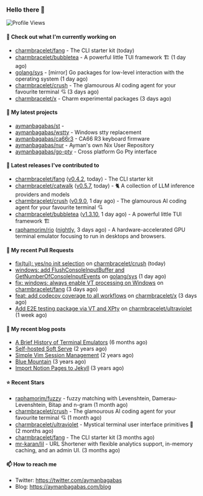 ### Hello there 👋

![Profile Views](https://komarev.com/ghpvc/?username=aymanbagabas&label=PROFILE+VIEWS)

#### 👷 Check out what I'm currently working on

- [charmbracelet/fang](https://github.com/charmbracelet/fang) - The CLI starter kit (today)
- [charmbracelet/bubbletea](https://github.com/charmbracelet/bubbletea) - A powerful little TUI framework 🏗 (1 day ago)
- [golang/sys](https://github.com/golang/sys) - [mirror] Go packages for low-level interaction with the operating system (1 day ago)
- [charmbracelet/crush](https://github.com/charmbracelet/crush) - The glamourous AI coding agent for your favourite terminal 💘 (3 days ago)
- [charmbracelet/x](https://github.com/charmbracelet/x) - Charm experimental packages (3 days ago)

#### 🌱 My latest projects

- [aymanbagabas/st](https://github.com/aymanbagabas/st) - 
- [aymanbagabas/wstty](https://github.com/aymanbagabas/wstty) - Windows stty replacement
- [aymanbagabas/ca66r3](https://github.com/aymanbagabas/ca66r3) - CA66 R3 keyboard firmware
- [aymanbagabas/nur](https://github.com/aymanbagabas/nur) - Ayman&#39;s own Nix User Repository
- [aymanbagabas/go-pty](https://github.com/aymanbagabas/go-pty) - Cross platform Go Pty interface

#### 🔭 Latest releases I've contributed to

- [charmbracelet/fang](https://github.com/charmbracelet/fang) ([v0.4.2](https://github.com/charmbracelet/fang/releases/tag/v0.4.2), today) - The CLI starter kit
- [charmbracelet/catwalk](https://github.com/charmbracelet/catwalk) ([v0.5.7](https://github.com/charmbracelet/catwalk/releases/tag/v0.5.7), today) - 🐈 A collection of LLM inference providers and models 
- [charmbracelet/crush](https://github.com/charmbracelet/crush) ([v0.9.0](https://github.com/charmbracelet/crush/releases/tag/v0.9.0), 1 day ago) - The glamourous AI coding agent for your favourite terminal 💘
- [charmbracelet/bubbletea](https://github.com/charmbracelet/bubbletea) ([v1.3.10](https://github.com/charmbracelet/bubbletea/releases/tag/v1.3.10), 1 day ago) - A powerful little TUI framework 🏗
- [raphamorim/rio](https://github.com/raphamorim/rio) ([nightly](https://github.com/raphamorim/rio/releases/tag/nightly), 3 days ago) - A hardware-accelerated GPU terminal emulator focusing to run in desktops and browsers.

#### 🔨 My recent Pull Requests

- [fix(tui): yes/no init selection](https://github.com/charmbracelet/crush/pull/1074) on [charmbracelet/crush](https://github.com/charmbracelet/crush) (today)
- [windows: add FlushConsoleInputBuffer and GetNumberOfConsoleInputEvents](https://github.com/golang/sys/pull/264) on [golang/sys](https://github.com/golang/sys) (1 day ago)
- [fix: windows: always enable VT processing on Windows](https://github.com/charmbracelet/fang/pull/72) on [charmbracelet/fang](https://github.com/charmbracelet/fang) (3 days ago)
- [feat: add codecov coverage to all workflows](https://github.com/charmbracelet/x/pull/565) on [charmbracelet/x](https://github.com/charmbracelet/x) (3 days ago)
- [Add E2E testing package via VT and XPty](https://github.com/charmbracelet/ultraviolet/pull/46) on [charmbracelet/ultraviolet](https://github.com/charmbracelet/ultraviolet) (1 week ago)

#### 📜 My recent blog posts

- [A Brief History of Terminal Emulators](https://aymanbagabas.com/blog/2025/03/11/a-brief-history-of-terminal-emulators.html) (6 months ago)
- [Self-hosted Soft Serve](https://aymanbagabas.com/blog/2023/04/28/self-hosted-soft-serve.html) (2 years ago)
- [Simple Vim Session Management](https://aymanbagabas.com/blog/2023/04/13/simple-vim-session-management.html) (2 years ago)
- [Blue Mountain](https://aymanbagabas.com/blog/2022/06/02/blue-mountain.html) (3 years ago)
- [Import Notion Pages to Jekyll](https://aymanbagabas.com/blog/2022/03/29/import-notion-pages-to-jekyll.html) (3 years ago)

#### ⭐ Recent Stars

- [raphamorim/fuzzy](https://github.com/raphamorim/fuzzy) - fuzzy matching with Levenshtein, Damerau-Levenshtein, Bitap and n-gram (1 month ago)
- [charmbracelet/crush](https://github.com/charmbracelet/crush) - The glamourous AI coding agent for your favourite terminal 💘 (1 month ago)
- [charmbracelet/ultraviolet](https://github.com/charmbracelet/ultraviolet) - Mystical terminal user interface primitives 🌈 (2 months ago)
- [charmbracelet/fang](https://github.com/charmbracelet/fang) - The CLI starter kit (3 months ago)
- [mr-karan/lil](https://github.com/mr-karan/lil) - URL Shortener with flexible analytics support, in-memory caching, and an admin UI. (3 months ago)

#### 📫 How to reach me

- Twitter: https://twitter.com/aymanbagabas
- Blog: https://aymanbagabas.com/blog
